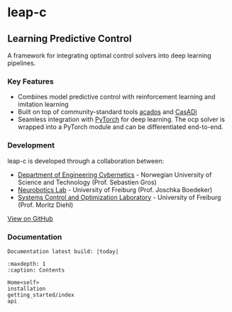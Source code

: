 # leap-c

## Learning Predictive Control

A framework for integrating optimal control solvers into deep learning pipelines.

### Key Features

- Combines model predictive control with reinforcement learning and imitation learning
- Built on top of community-standard tools [acados](https://docs.acados.org/) and [CasADi](https://web.casadi.org/)
- Seamless integration with [PyTorch](https://pytorch.org/) for deep learning. The ocp solver is wrapped into a PyTorch module and can be differentiated end-to-end.

### Development

leap-c is developed through a collaboration between:

- [Department of Engineering Cybernetics](https://www.ntnu.edu/itk) - Norwegian University of Science and Technology (Prof. Sebastien Gros)
- [Neurobotics Lab](https://nr.informatik.uni-freiburg.de/welcome) - University of Freiburg (Prof. Joschka Boedeker)  
- [Systems Control and Optimization Laboratory](https://www.syscop.de/) - University of Freiburg (Prof. Moritz Diehl)

[View on GitHub](https://github.com/leap-c/leap-c)

### Documentation

```{eval-rst}
Documentation latest build: |today|
```

```{toctree}
:maxdepth: 1
:caption: Contents

Home<self>
installation
getting_started/index
api
```
